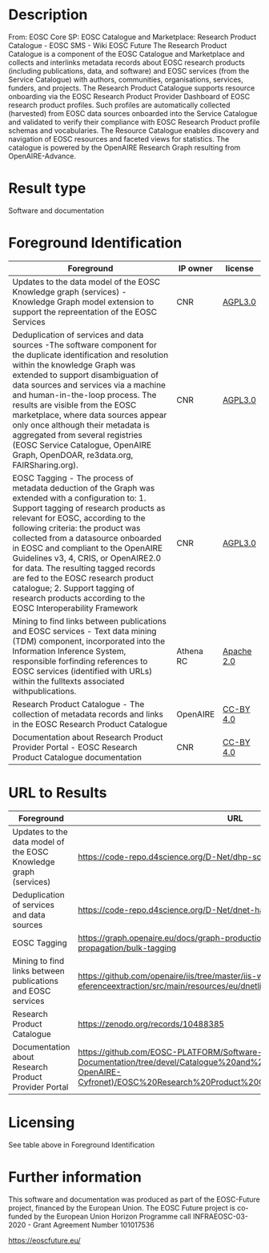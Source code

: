 # Description
From: EOSC Core SP: EOSC Catalogue and Marketplace: Research Product Catalogue - EOSC SMS - Wiki EOSC Future 
The Research Product Catalogue is a component of the EOSC Catalogue and Marketplace and collects and interlinks metadata records about EOSC research products (including publications, data, and software) and EOSC services (from the Service Catalogue) with authors, communities, organisations, services, funders, and projects. The Research Product Catalogue supports resource onboarding via the EOSC Research Product Provider Dashboard of EOSC research product profiles. Such profiles are automatically collected (harvested) from EOSC data sources onboarded into the Service Catalogue and validated to verify their compliance with EOSC Research Product profile schemas and vocabularies. The Resource Catalogue enables discovery and navigation of EOSC resources and faceted views for statistics.
The catalogue is powered by the OpenAIRE Research Graph resulting from OpenAIRE-Advance.

# Result type

Software and documentation

# Foreground Identification

| Foreground | IP owner | license|
|------------|----------|--------|
|Updates to the data model of the EOSC Knowledge graph (services) - Knowledge Graph model extension to support the repreentation of the EOSC Services |CNR|[AGPL3.0](https://www.gnu.org/licenses/agpl-3.0.en.html)|
|Deduplication of services and data sources -The software component for the duplicate identification and resolution within the  knowledge Graph was extended to support disambiguation of data sources and services via a machine and human-in-the-loop process. The results are visible from the EOSC marketplace, where data sources appear only once although their metadata is aggregated from several registries (EOSC Service Catalogue, OpenAIRE Graph, OpenDOAR, re3data.org, FAIRSharing.org). |CNR|[AGPL3.0](https://www.gnu.org/licenses/agpl-3.0.en.html)|
|EOSC Tagging - The process of metadata deduction of the Graph was extended with a configuration to: 1. Support tagging of research products as relevant for EOSC, according to the following criteria: the product was collected from a datasource onboarded in EOSC and compliant to the OpenAIRE Guidelines v3, 4, CRIS, or OpenAIRE2.0 for data. The resulting tagged records are fed to the EOSC research product catalogue; 2. Support tagging of research products according to the EOSC Interoperability Framework |CNR|[AGPL3.0](https://www.gnu.org/licenses/agpl-3.0.en.html)|
|Mining to find links between publications and EOSC services - Text data mining (TDM) component, incorporated into the Information Inference System, responsible forfinding references to EOSC services (identified with URLs) within the fulltexts associated withpublications.|Athena RC|[Apache 2.0](https://www.apache.org/licenses/LICENSE-2.0)|
|Research Product Catalogue - The collection of metadata records and links in the EOSC Research Product Catalogue|OpenAIRE |  [CC-BY 4.0](https://creativecommons.org/licenses/by/4.0/deed.en)|
|Documentation about Research Product Provider Portal - EOSC Research Product Catalogue documentation|CNR|[CC-BY 4.0](https://creativecommons.org/licenses/by/4.0/deed.en)|

# URL to Results

| Foreground | URL|
|------------|----------|
|Updates to the data model of the EOSC Knowledge graph (services)|  https://code-repo.d4science.org/D-Net/dhp-schemas |
|Deduplication of services and data sources | https://code-repo.d4science.org/D-Net/dnet-hadoop |
|EOSC Tagging |https://graph.openaire.eu/docs/graph-production-workflow/deduction-and-propagation/bulk-tagging|
|Mining to find links between publications and EOSC services | https://github.com/openaire/iis/tree/master/iis-wf/iisf-eferenceextraction/src/main/resources/eu/dnetlib/iis/wf/referenceextraction/servic |
|Research Product Catalogue| https://zenodo.org/records/10488385|
|Documentation about Research Product Provider Portal |https://github.com/EOSC-PLATFORM/Software-Documentation/tree/devel/Catalogue%20and%20Marketplace%20(Athena-OpenAIRE-Cyfronet)/EOSC%20Research%20Product%20Catalogue%20(OpenAIRE)|

# Licensing
See table above in Foreground Identification

# Further information
This software and documentation was produced as part of the EOSC-Future project, financed by the European Union.
The EOSC Future project is co-funded by the European Union Horizon Programme call INFRAEOSC-03-2020 - Grant Agreement Number 101017536

https://eoscfuture.eu/


